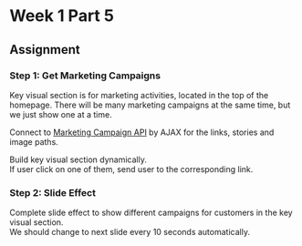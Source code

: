 # Week 1 Part 5

## Assignment

### Step 1: Get Marketing Campaigns

Key visual section is for marketing activities, located in the top of the homepage. There will be many marketing campaigns at the same time, but we just show one at a time.

Connect to [Marketing Campaign API](https://github.com/AppWorks-School/API-Doc/blob/master/Stylish/README.md#marketing-campaign-api) by AJAX for the links, stories and image paths.  

Build key visual section dynamically.  
If user click on one of them, send user to the corresponding link.

### Step 2: Slide Effect

Complete slide effect to show different campaigns for customers in the key visual section.  
We should change to next slide every 10 seconds automatically.
